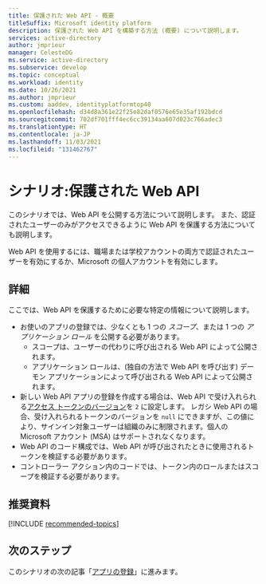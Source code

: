 ```yaml
---
title: 保護された Web API - 概要
titleSuffix: Microsoft identity platform
description: 保護された Web API を構築する方法 (概要) について説明します。
services: active-directory
author: jmprieur
manager: CelesteDG
ms.service: active-directory
ms.subservice: develop
ms.topic: conceptual
ms.workload: identity
ms.date: 10/26/2021
ms.author: jmprieur
ms.custom: aaddev, identityplatformtop40
ms.openlocfilehash: d34d8a361e22f25e82daf0576e65e35af192bdcd
ms.sourcegitcommit: 702df701fff4ec6cc39134aa607d023c766adec3
ms.translationtype: HT
ms.contentlocale: ja-JP
ms.lasthandoff: 11/03/2021
ms.locfileid: "131462767"
---
```

# <a name="scenario-protected-web-api"></a>シナリオ:保護された Web API

このシナリオでは、Web API を公開する方法について説明します。 また、認証されたユーザーのみがアクセスできるように Web API を保護する方法についても説明します。

Web API を使用するには、職場または学校アカウントの両方で認証されたユーザーを有効にするか、Microsoft の個人アカウントを有効にします。

## <a name="specifics"></a>詳細

ここでは、Web API を保護するために必要な特定の情報について説明します。

- お使いのアプリの登録では、少なくとも 1 つの _スコープ_、または 1 つの _アプリケーション ロール_ を公開する必要があります。
  - スコープは、ユーザーの代わりに呼び出される Web API によって公開されます。
  - アプリケーション ロールは、(独自の方法で Web API を呼び出す) デーモン アプリケーションによって呼び出される Web API によって公開されます。
- 新しい Web API アプリの登録を作成する場合は、Web API で受け入れられる[アクセス トークンのバージョン](reference-app-manifest.md#accesstokenacceptedversion-attribute)を `2` に設定します。 レガシ Web API の場合、受け入れられるトークンのバージョンを `null` にできますが、この値により、サインイン対象ユーザーは組織のみに制限されます。個人の Microsoft アカウント (MSA) はサポートされなくなります。
- Web API のコード構成では、Web API が呼び出されたときに使用されるトークンを検証する必要があります。
- コントローラー アクション内のコードでは、トークン内のロールまたはスコープを検証する必要があります。

## <a name="recommended-reading"></a>推奨資料

[!INCLUDE [recommended-topics](../../../includes/active-directory-develop-scenarios-prerequisites.md)]

## <a name="next-steps"></a>次のステップ

このシナリオの次の記事「[アプリの登録](scenario-protected-web-api-app-registration.md)」に進みます。
